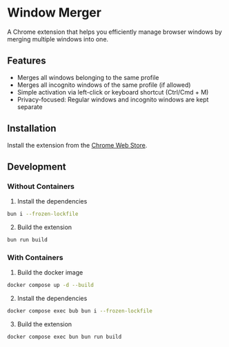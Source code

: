 # Window Merger

A Chrome extension that helps you efficiently manage browser windows by merging multiple windows into one.

## Features

- Merges all windows belonging to the same profile
- Merges all incognito windows of the same profile (if allowed)
- Simple activation via left-click or keyboard shortcut (Ctrl/Cmd + M)
- Privacy-focused: Regular windows and incognito windows are kept separate

## Installation

Install the extension from the [Chrome Web Store](https://chromewebstore.google.com/detail/merge-window-extension/fijodggmkbkjcmlpkpahjpepngppdppb).

## Development

### Without Containers

1. Install the dependencies

```bash
bun i --frozen-lockfile
```

2. Build the extension

```bash
bun run build
```

### With Containers

1. Build the docker image

```bash
docker compose up -d --build
```

2. Install the dependencies

```bash
docker compose exec bub bun i --frozen-lockfile
```

3. Build the extension

```bash
docker compose exec bun bun run build
```
